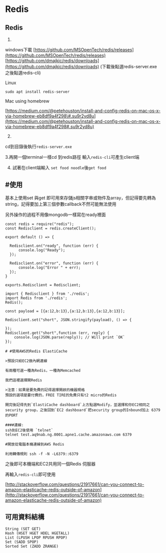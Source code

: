 # Redis

## Redis

1.

windows下載 [https://github.com/MSOpenTech/redis/releases](https://github.com/MSOpenTech/redis/releases) [https://github.com/dmajkic/redis/downloads](https://github.com/dmajkic/redis/downloads) \(下載後點選redis-server.exe 之後點選redis-cli\)

Linux

```text
sudo apt install redis-server
```

Mac using homebrew

[https://medium.com/@petehouston/install-and-config-redis-on-mac-os-x-via-homebrew-eb8df9a4f298\#.su9r2yd8u](https://medium.com/@petehouston/install-and-config-redis-on-mac-os-x-via-homebrew-eb8df9a4f298#.su9r2yd8u)

2.

cd到目錄後執行`redis-server.exe`

3.再開一個terminal一樣cd 到redis路徑 輸入`redis-cli`可產生client端

4. 試著在client端輸入 `set food noodle`後`get food`

## \#使用

基本上使用set 與get 即可用來存儲js相關字串或物件及array，但記得要先轉為string，記得要加上第三個參數callback不然可能無法使用

另外操作的過程不用像mongodb一樣寫在ready裡面

```text
const redis = require("redis");
const Redisclient = redis.createClient();

export default () => {

  Redisclient.on("ready", function (err) {
      console.log("Ready");
  });

  Redisclient.on("error", function (err) {
      console.log("Error " + err);
  });
}

exports.Redisclient = Redisclient;
```

```text
import { Redisclient } from './redis';
import Redis from './redis';
Redis();

const payload = [{a:12,b:13},{a:12,b:13},{a:12,b:13}];

Redisclient.set("short", JSON.stringify(payload), () => {

});
Redisclient.get("short",function (err, reply) {
    console.log(JSON.parse(reply)); // Will print `OK`
});
```

```text
# #使用AWS的Redis ElastiCache

>預設只給EC2做內網連線

有兩種可選一種為Redis，一種為Memcached

我們這裡選擇開Redis

>注意：如果是要免費的記得選擇開啟的機器規格
預設的選項是要付費的，FREE TIRE的免費只有t2 micro的Redis

開完後記得先到`ElastiCache dashboard`上方點選Modify，並選擇和你EC2相同之security group，之後回到`EC2 dashboard`把security group的Inbound加上 6379的PORT

####連線:
ssh到EC2後使用 `telnet`
telnet test.aq9nab.ng.0001.apne1.cache.amazonaws.com 6379
```

```text
#開放從電腦本機連線到AWS Redis

利用轉傳規則 ssh -f -N -L6379::6379
```

之後即可本機端和EC2共用同一個Redis 伺服器

再輸入`redis-cli`即可使用

[http://stackoverflow.com/questions/21917661/can-you-connect-to-amazon-elasticache-redis-outside-of-amazon](http://stackoverflow.com/questions/21917661/can-you-connect-to-amazon-elasticache-redis-outside-of-amazon)

## 可用資料結構

```text
String (SET GET)
Hash (HSET HGET HDEL HGETALL)
List (LPUSH LPOP RPUSH RPOP)
Set (SADD SPOP)
Sorted Set (ZADD ZRANGE)
```

